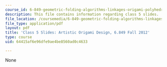 ```yaml
---
course_id: 6-849-geometric-folding-algorithms-linkages-origami-polyhedra-fall-2012
description: This file contains information regarding class 5 slides.
file_location: /coursemedia/6-849-geometric-folding-algorithms-linkages-origami-polyhedra-fall-2012/64415af6e96dfe9ae4be8560ad0c4633_MIT6_849F12_slidesC05.pdf
file_type: application/pdf
layout: pdf
title: 'Class 5 Slides: Artistic Origami Design, 6.849 Fall 2012'
type: course
uid: 64415af6e96dfe9ae4be8560ad0c4633

---
```

None